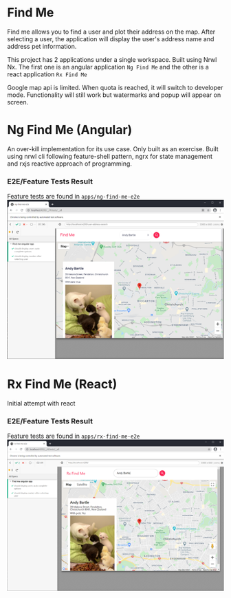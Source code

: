# Find Me

Find me allows you to find a user and plot their address on the map.
After selecting a user, the application will display the user's address name and address pet information.

This project has 2 applications under a single workspace. Built using Nrwl Nx.
The first one is an angular application `Ng Find Me` and the other is a react application `Rx Find Me`

Google map api is limited. When quota is reached, it will switch to developer mode. Functionality will still work but watermarks and popup will appear on screen.

# Ng Find Me (Angular)

An over-kill implementation for its use case. Only built as an exercise.
Built using nrwl cli following feature-shell pattern, ngrx for state management and rxjs reactive approach of programming.

### E2E/Feature Tests Result

Feature tests are found in `apps/ng-find-me-e2e`
![e2e screenshot](https://raw.githubusercontent.com/pauljosephatay/assets/master/e2e-results/Screenshot%202021-03-15%20012148%20Ng.png)

# Rx Find Me (React)

Initial attempt with react

### E2E/Feature Tests Result

Feature tests are found in `apps/rx-find-me-e2e`
![e2e screenshot](https://raw.githubusercontent.com/pauljosephatay/assets/master/e2e-results/Screenshot%202021-03-15%20020228%20Rx.png)
